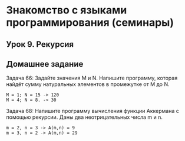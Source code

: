 
# **Знакомство с языками программирования (семинары)**
## **Урок 9. Рекурсия**
## **Домашнее задание**

Задача 66: Задайте значения M и N. Напишите программу, которая найдёт сумму натуральных элементов в промежутке от M до N.
```
M = 1; N = 15 -> 120
M = 4; N = 8. -> 30
```
Задача 68: Напишите программу вычисления функции Аккермана с помощью рекурсии. Даны два неотрицательных числа m и n.
```
m = 2, n = 3 -> A(m,n) = 9
m = 3, n = 2 -> A(m,n) = 29
```
